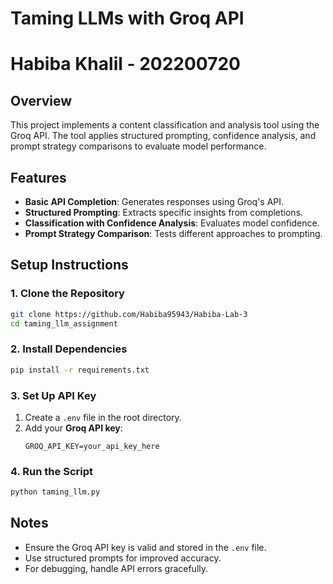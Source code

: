 # Taming LLMs with Groq API
# Habiba Khalil - 202200720
## Overview
This project implements a content classification and analysis tool using the Groq API. The tool applies structured prompting, confidence analysis, and prompt strategy comparisons to evaluate model performance.

## Features
- **Basic API Completion**: Generates responses using Groq's API.
- **Structured Prompting**: Extracts specific insights from completions.
- **Classification with Confidence Analysis**: Evaluates model confidence.
- **Prompt Strategy Comparison**: Tests different approaches to prompting.

## Setup Instructions

### **1. Clone the Repository**
```sh
git clone https://github.com/Habiba95943/Habiba-Lab-3
cd taming_llm_assignment
```

### **2. Install Dependencies**
```sh
pip install -r requirements.txt
```

### **3. Set Up API Key**
1. Create a `.env` file in the root directory.
2. Add your **Groq API key**:
   ```
   GROQ_API_KEY=your_api_key_here
   ```

### **4. Run the Script**
```sh
python taming_llm.py
```

## Notes
- Ensure the Groq API key is valid and stored in the `.env` file.
- Use structured prompts for improved accuracy.
- For debugging, handle API errors gracefully.